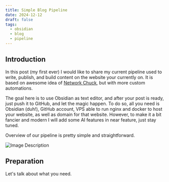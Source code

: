 ```yaml
---
title: Simple Blog Pipeline
date: 2024-12-12
draft: false
tags:
  - obsidian
  - blog
  - pipeline
---
```


## Introduction
In this post (my first ever) I would like to share my current pipeline used to write, publish, and build content on the website your currently on. It is based on awesome idea of [Network Chuck](https://www.youtube.com/watch?v=dnE7c0ELEH8), but with more custom automations. 

The goal here is to use Obsidian as text editor, and after your post is ready, just push it to GitHub, and let the magic happen. To do so, all you need is Obsidian (duh!), GitHub account, VPS able to run nginx and docker to host your website, as well as domain for that website. However, to make it a bit fancier and modern I will add some AI features in near feature, just stay tuned.

Overview of our pipeline is pretty simple and straightforward.

![Image Description](/images/blog_pipeline%201.svg)

## Preparation
Let's talk about what you need.